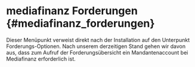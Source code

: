 # mediafinanz Forderungen {#mediafinanz_forderungen}

Dieser Menüpunkt verweist direkt nach der Installation auf den Unterpunkt Forderungs-Optionen. Nach unserem derzeitigen Stand gehen wir davon aus, dass zum Aufruf der Forderungsübersicht ein Mandantenaccount bei Mediafinanz erforderlich ist.



